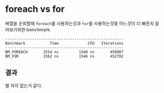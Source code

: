 # foreach vs for

배열을 순회할때 `foreach`를 사용하는것과 `for`를 사용하는것중 어느것이 더 빠른지 알아보기위한 benchmark.

```
-----------------------------------------------------
Benchmark           Time             CPU   Iterations
-----------------------------------------------------
BM_FOREACH       1554 ns         1548 ns       450987
BM_FOR           1562 ns         1546 ns       452702
```

## 결과

별 차이 없는거 같다.
